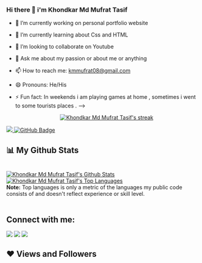 ### Hi there 👋 i'm Khondkar Md Mufrat Tasif 


- 🔭 I’m currently working on personal portfolio website 
- 🌱 I’m currently learning  about Css and HTML 
- 👯 I’m looking to collaborate on Youtube
- 💬 Ask me about my passion or about me or anything 
- 📫 How to reach me: kmmufrat08@gmail.com
- 😄 Pronouns: He/His
- ⚡ Fun fact: In weekends i am playing games at home , sometimes i went to some tourists places . 
-->

 
  <p align="center">
    <a href="https://github.com/mufrat08github-readme-streak-stats">
        <img title="🔥 Get streak stats for your profile at git.io/streak-stats" alt="Khondkar Md Mufrat Tasif's streak" src="https://github-readme-streak-stats.herokuapp.com/?user=mufrat08&theme=black-ice&hide_border=true&stroke=0000&background=060A0CD0"/>
    </a>
</p>

<a href="https://github.com/Meghna-DAS/github-profile-views-counter">
    <img src="https://komarev.com/ghpvc/?username=SubhamRaoniar28">
</a>
<a href="https://github.com/mufrat08?tab=followers"><img src="https://img.shields.io/github/followers/mufrat08?label=Followers&style=social" alt="GitHub Badge"></a>

## 📊 My Github Stats

  <br/>
    <a href="https://github.com/mufrat08/github-readme-stats"><img alt="Khondkar Md Mufrat Tasif's Github Stats" src="https://github-readme-stats.vercel.app/api?username=mufrat08&show_icons=true&count_private=true&theme=react&hide_border=true&bg_color=0D1117" /></a>
  <a href="https://github.com/mufrat08/github-readme-stats"><img alt="Khondkar Md Mufrat Tasif's Top Languages" src="https://github-readme-stats.vercel.app/api/top-langs/?username=mufrat08&langs_count=8&count_private=true&layout=compact&theme=react&hide_border=true&bg_color=0D1117" /></a>
  <br/>
  <b>Note:</b> Top languages is only a metric of the languages my public code consists of and doesn't reflect experience or skill level.


<br/>
<br/>



## Connect with me:
<p align="left">

<a href = "#"><img src="https://img.icons8.com/fluent/48/000000/linkedin.png"/></a>
<a href = "https://twitter.com/FantasyBd1"><img src="https://img.icons8.com/fluent/48/000000/twitter.png"/></a>
<a href = "https://www.youtube.com/channel/UCP_TidSABQsMb8NjlpPB6LA"><img src="https://img.icons8.com/color/48/000000/youtube-play.png"/></a>
  </p>
  
  ## ❤ Views and Followers

